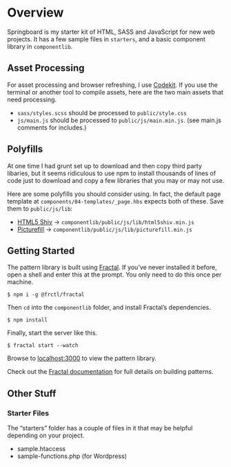 
# Overview

Springboard is my starter kit of HTML, SASS and JavaScript for new web projects. It has a few sample files in `starters`, and a basic component library in `componentlib`.

## Asset Processing

For asset processing and browser refreshing, I use [Codekit](https://incident57.com/codekit/). If you use the terminal or another tool to compile assets, here are the two main assets that need processing.

- `sass/styles.scss` should be processed to `public/style.css`
- `js/main.js` should be processed to `public/js/main.min.js`. (see main.js comments for includes.)


## Polyfills

At one time I had grunt set up to download and then copy third party libaries, but it seems ridiculous to use npm to install thousands of lines of code just to download and copy a few libraries that you may or may not use.

Here are some polyfills you should consider using. In fact, the default page template at `components/04-templates/_page.hbs` expects both of these. Save them to `public/js/lib`:

- [HTML5 Shiv](https://github.com/aFarkas/html5shiv) -> `componentlib/public/js/lib/html5shiv.min.js`
- [Picturefill](https://github.com/scottjehl/picturefill) -> `componentlib/public/js/lib/picturefill.min.js`


## Getting Started

The pattern library is built using [Fractal](https://github.com/frctl/fractal). If you’ve never installed it before, open a shell and enter this at the prompt. You only need to do this once per machine.

```
$ npm i -g @frctl/fractal
```

Then `cd` into the `componentlib` folder, and install Fractal’s dependencies.

```
$ npm install 
```

Finally, start the server like this.

```
$ fractal start --watch
```

Browse to [localhost:3000](http://localhost:3000) to view the pattern library. 

Check out the [Fractal documentation](http://fractal.build/) for full details on building patterns.


## Other Stuff

### Starter Files

The “starters” folder has a couple of files in it that may be helpful depending on your project.

- sample.htaccess
- sample-functions.php (for Wordpress)

